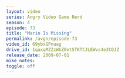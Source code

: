 ```yaml
---
layout: video
series: Angry Video Game Nerd
season: 4
episode: 73
title: "Mario Is Missing"
permalink: /avgn/episode-73
video_id: 69ybxGPnuag
drive_id: 1qaxqMZZzWbZ0etSTKTCJLEWvs4e3CQJZ
release_date: 2009-07-01
mike_notes:
toggle: off
---
```

